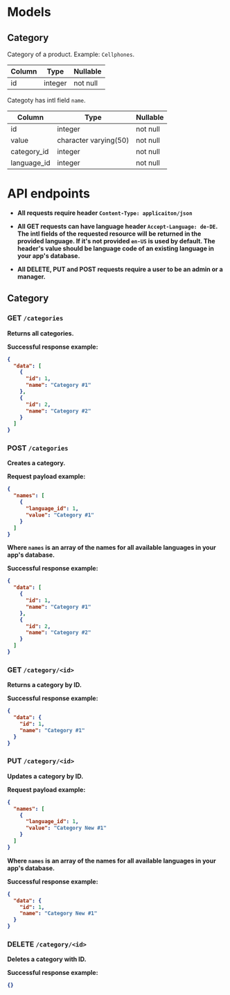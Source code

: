 # Models

## Category

Category of a product. Example: `Cellphones`.

| Column | Type    | Nullable |
| ------ | ------- | -------- |
| id     | integer | not null |

Categoty has intl field `name`.

| Column      | Type                  | Nullable |
| ----------- | --------------------- | -------- |
| id          | integer               | not null |
| value       | character varying(50) | not null |
| category_id | integer               | not null |
| language_id | integer               | not null |


# API endpoints

- <b>All requests require header `Content-Type: applicaiton/json`</b>

- <b>All GET requests can have language header `Accept-Language: de-DE`. The intl fields of the requested resource will be returned in the provided language. If it's not provided `en-US` is used by default. The header's value should be language code of an existing language in your app's database.</b>
- <b>All DELETE, PUT and POST requests require a user to be an admin or a manager.

## Category

### GET `/categories`

Returns all categories.

Successful response example:

```json
{
  "data": [
    {
      "id": 1,
      "name": "Category #1"
    },
    {
      "id": 2,
      "name": "Category #2"
    }
  ]
}
```

### POST `/categories`

Creates a category.

Request payload example:

```json
{
  "names": [
    {
      "language_id": 1,
      "value": "Category #1"
    }
  ]
}
```

Where `names` is an array of the names for all available languages in your app's database.

Successful response example:

```json
{
  "data": [
    {
      "id": 1,
      "name": "Category #1"
    },
    {
      "id": 2,
      "name": "Category #2"
    }
  ]
}
```

### GET `/category/<id>`

Returns a category by ID.

Successful response example:

```json
{
  "data": {
    "id": 1,
    "name": "Category #1"
  }
}
```

### PUT `/category/<id>`

Updates a category by ID.

Request payload example:

```json
{
  "names": [
    {
      "language_id": 1,
      "value": "Category New #1"
    }
  ]
}
```

Where `names` is an array of the names for all available languages in your app's database.

Successful response example:

```json
{
  "data": {
    "id": 1,
    "name": "Category New #1"
  }
}
```

### DELETE `/category/<id>`

Deletes a category with ID.

Successful response example:

```json
{}
```
